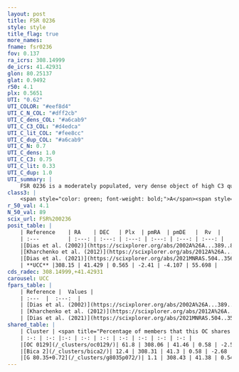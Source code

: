 ```yaml
---
layout: post
title: FSR 0236
style: style
title_flag: true
more_names: 
fname: fsr0236
fov: 0.137
ra_icrs: 308.14999
de_icrs: 41.42931
glon: 80.25137
glat: 0.9492
r50: 4.1
plx: 0.5651
UTI: "0.62"
UTI_COLOR: "#eef8d4"
UTI_C_N_COL: "#dff2cb"
UTI_C_dens_COL: "#a6cab9"
UTI_C_C3_COL: "#d4edca"
UTI_C_lit_COL: "#fee8cc"
UTI_C_dup_COL: "#a6cab9"
UTI_C_N: 0.7
UTI_C_dens: 1.0
UTI_C_C3: 0.75
UTI_C_lit: 0.33
UTI_C_dup: 1.0
UTI_summary: |
    FSR 0236 is a moderately populated, very dense object of high C3 quality. It is poorly studied in the literature.<br><br>This object shares a small percentage of members with at least one entry reported in the same catalogue.
class3: |
    <span style="color: green; font-weight: bold;">A</span><span style="color: #FFC300; font-weight: bold;">B</span>
r_50_val: 4.1
N_50_val: 89
scix_url: FSR%200236
posit_table: |
    | Reference    | RA    | DEC   | Plx  | pmRA  | pmDE   |  Rv  |
    | :---         | :---: | :---: | :---: | :---: | :---: | :---: |
    |[Dias et al. (2002)](https://scixplorer.org/abs/2002A%26A...389..871D) | 308.183 | 41.452 | -- | 0.1 | -1.01 | -- |
    |[Kharchenko et al. (2012)](https://scixplorer.org/abs/2012A%26A...543A.156K) | 308.152 | 41.44 | -- | 0.1 | -1.01 | -- |
    |[Dias et al. (2021)](https://scixplorer.org/abs/2021MNRAS.504..356D) | 308.168 | 41.442 | 0.522 | -2.491 | -4.076 | -- |
    | **UCC** |308.15 | 41.429 | 0.565 | -2.41 | -4.107 | 55.698 | 
cds_radec: 308.14999,+41.42931
carousel: UCC
fpars_table: |
    | Reference |  Values |
    | :---  |  :---:  |
    | [Dias et al. (2002)](https://scixplorer.org/abs/2002A%26A...389..871D) | `E(B-V)=1.172, Dist=901.0, Age=8.2` |
    | [Kharchenko et al. (2012)](https://scixplorer.org/abs/2012A%26A...543A.156K) | `e_bv=1.172, distance=901, log_age=8.2` |
    | [Dias et al. (2021)](https://scixplorer.org/abs/2021MNRAS.504..356D) | `Av=3.564, Dist=1610, logage=6.877, [Fe/H]=0.091` |
shared_table: |
    | Cluster | <span title="Percentage of members that this OC shares with the ones listed">%</span>   | RA   | DEC   | Plx   | pmRA  | pmDE  | Rv | UTI |
    | :-: | :-: |:-: | :-: | :-: | :-: | :-: | :-: | :-: |
    |[OC 0129](/_clusters/oc0129/)| 61.8 | 308.06 | 41.46 | 0.58 | -2.53 | -4.04 | 57.08 |0.25 |
    |[Bica 2](/_clusters/bica2/)| 12.4 | 308.31 | 41.3 | 0.58 | -2.68 | -4.41 | -13.56 |0.81 |
    |[G 80.35+0.72](/_clusters/g8035p072/)| 1.1 | 308.43 | 41.38 | 0.54 | -2.83 | -4.13 | -4.79 |0.21 |
---
```

